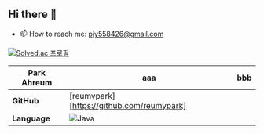 ## Hi there 👋
- 📫 How to reach me: pjy558426@gmail.com

[![Solved.ac
프로필](http://mazassumnida.wtf/api/generate_badge?boj=mdl1220)](https://solved.ac/mdl1220)

| Park Ahreum | aaa | bbb |
| --- | --- | --- |
| **GitHub** | [reumypark][https://github.com/reumypark] | | |
| **Language** | ![Java](https://img.shields.io/badge/Java-007396?style=for-the-badge&logo=java&logoColor=white) | | |



<!--
**reumypark/reumypark** is a ✨ _special_ ✨ repository because its `README.md` (this file) appears on your GitHub profile.

Here are some ideas to get you started:

- 🔭 I’m currently working on ...
- 🌱 I’m currently learning ...
- 👯 I’m looking to collaborate on ...
- 🤔 I’m looking for help with ...
- 💬 Ask me about ...
- 📫 How to reach me: pjy558426@gmail.com
- 😄 Pronouns: ...
- ⚡ Fun fact: ...
-->

